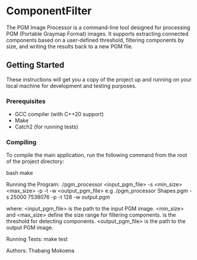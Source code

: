 # ComponentFilter

The PGM Image Processor is a command-line tool designed for processing PGM (Portable Graymap Format) images. It supports extracting connected components based on a user-defined threshold,
filtering components by size, and writing the results back to a new PGM file.

## Getting Started

These instructions will get you a copy of the project up and running on your local machine for development and testing purposes.

### Prerequisites

- GCC compiler (with C++20 support)
- Make
- Catch2 (for running tests)

### Compiling

To compile the main application, run the following command from the root of the project directory:

bash
    make

Running the Program:
./pgm_processor <input_pgm_file> -s <min_size> <max_size> -p -t <threshold> -w <output_pgm_file>
e.g ./pgm_processor Shapes.pgm -s 25000 7538076 -p -t 128 -w output.pgm

where:
    <input_pgm_file> is the path to the input PGM image.
    <min_size> and <max_size> define the size range for filtering components.
    <threshold> is the threshold for detecting components.
    <output_pgm_file> is the path to the output PGM image.

Running Tests:
    make test

Authors:
    Thabang Mokoena
